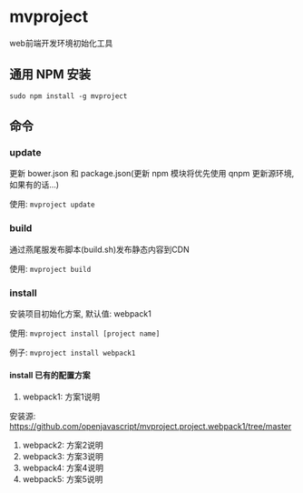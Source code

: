 # mvproject
web前端开发环境初始化工具

## 通用 NPM 安装

`sudo npm install -g mvproject`

## 命令

### update

更新 bower.json 和 package.json(更新 npm 模块将优先使用 qnpm 更新源环境,如果有的话...)

使用: `mvproject update`

### build

通过燕尾服发布脚本(build.sh)发布静态内容到CDN

使用: `mvproject build`

### install

安装项目初始化方案, 默认值: webpack1

使用: `mvproject install [project name]`

例子: `mvproject install webpack1`

#### install 已有的配置方案

1. webpack1: 方案1说明
    
  安装源: https://github.com/openjavascript/mvproject.project.webpack1/tree/master

1. webpack2: 方案2说明
1. webpack3: 方案3说明
1. webpack4: 方案4说明
1. webpack5: 方案5说明
